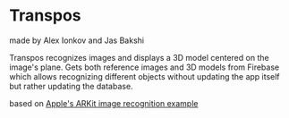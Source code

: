 # Transpos
made by Alex Ionkov and Jas Bakshi

Transpos recognizes images and displays a 3D model centered on the image's plane. Gets both reference images and 3D models from Firebase which allows recognizing different objects without updating the app itself but rather updating the database.

based on [Apple's ARKit image recognition example](https://developer.apple.com/documentation/arkit/detecting_images_in_an_ar_experience)
